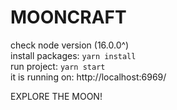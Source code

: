 # MOONCRAFT

check node version (16.0.0^)  
install packages: `yarn install`  
run project: `yarn start`  
it is running on: http://localhost:6969/

EXPLORE THE MOON!
